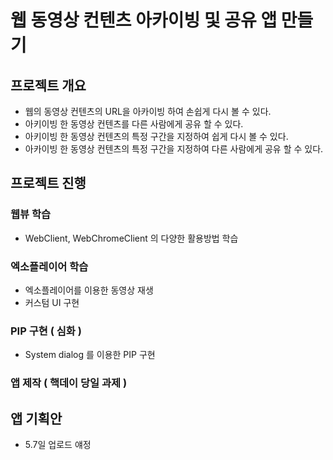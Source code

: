 # 웹 동영상 컨텐츠 아카이빙 및 공유 앱 만들기
## 프로젝트 개요
* 웹의 동영상 컨텐츠의 URL을 아카이빙 하여 손쉽게 다시 볼 수 있다.
* 아키이빙 한 동영상 컨텐츠를 다른 사람에게 공유 할 수 있다.
* 아키이빙 한 동영상 컨텐츠의 특정 구간을 지정하여 쉽게 다시 볼 수 있다.
* 아카이빙 한 동영상 컨텐츠의 특정 구간을 지정하여 다른 사람에게 공유 할 수 있다.
## 프로젝트 진행 
### 웹뷰 학습
 * WebClient, WebChromeClient 의 다양한 활용방법 학습 
### 엑소플레이어 학습
 * 엑소플레이어를 이용한 동영상 재생
 * 커스텀 UI 구현
### PIP 구현 ( 심화 )
 * System dialog 를 이용한 PIP 구현
### 앱 제작 ( 핵데이 당일 과제 )
## 앱 기획안
* 5.7일 업로드 얘정
